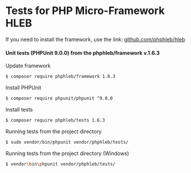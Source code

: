 Tests for PHP Micro-Framework HLEB
=====================

 If you need to install the framework, use the link: [github.com/phphleb/hleb](https://github.com/phphleb/hleb) 
 
 
 #### Unit tests (PHPUnit 9.0.0) from the phphleb/framework v.1.6.3

Update framework

```bash
$ composer require phphleb/framework 1.6.3
```

Install PHPUnit

```bash
$ composer require phpunit/phpunit ^9.0.0
```

Install tests

```bash
$ composer require phphleb/tests 1.6.3
```

Running tests from the project directory

```bash
$ sudo vendor/bin/phpunit vendor/phphleb/tests/
```

Running tests from the project directory (Windows)

```bash
$ vendor\bin\phpunit vendor/phphleb/tests/
```
